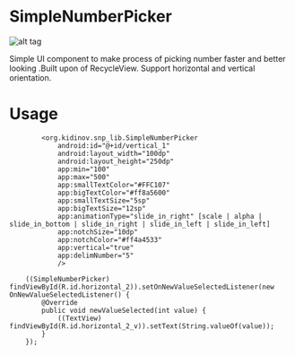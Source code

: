# SimpleNumberPicker

![alt tag](https://github.com/kidinov/SimpleNumberPicker/blob/master/app/publ/ezgif.com-gif-maker.gif)

Simple UI component to make process of picking number faster and better looking .Built upon of RecycleView. Support horizontal and vertical orientation.

# Usage
            <org.kidinov.snp_lib.SimpleNumberPicker
                android:id="@+id/vertical_1"
                android:layout_width="100dp"
                android:layout_height="250dp"
                app:min="100"
                app:max="500"
                app:smallTextColor="#FFC107"
                app:bigTextColor="#ff8a5600"
                app:smallTextSize="5sp"
                app:bigTextSize="12sp"
                app:animationType="slide_in_right" [scale | alpha | slide_in_bottom | slide_in_right | slide_in_left | slide_in_left]
                app:notchSize="10dp"
                app:notchColor="#ff4a4533"
                app:vertical="true"
                app:delimNumber="5"
                />

        ((SimpleNumberPicker) findViewById(R.id.horizontal_2)).setOnNewValueSelectedListener(new OnNewValueSelectedListener() {
            @Override
            public void newValueSelected(int value) {
                ((TextView) findViewById(R.id.horizontal_2_v)).setText(String.valueOf(value));
            }
        });
